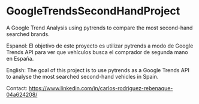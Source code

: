 # GoogleTrendsSecondHandProject
A Google Trend Analysis using pytrends to compare the most second-hand searched brands.

Espanol: El objetivo de este proyecto es utilizar pytrends a modo de Google Trends API para ver que vehículos busca el comprador de segunda mano en España. 

English: The goal of this project is to use pytrends as a Google Trends API to analyse the most searched second-hand vehicles in Spain.

Contact: https://www.linkedin.com/in/carlos-rodriguez-rebenaque-04a624208/
